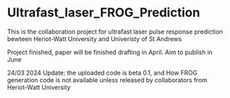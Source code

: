 # Ultrafast_laser_FROG_Prediction
This is the collaboration project for ultrafast laser pulse response prediction bewteen Heriot-Watt University and Univeristy of St Andrews 

Project finished, paper will be finished drafting in April. Aim to publish in June

24/03 2024  Update: the uploaded code is beta 0.1, and How FROG generation code is not available unless released by collaborators from Heriot-Watt University
